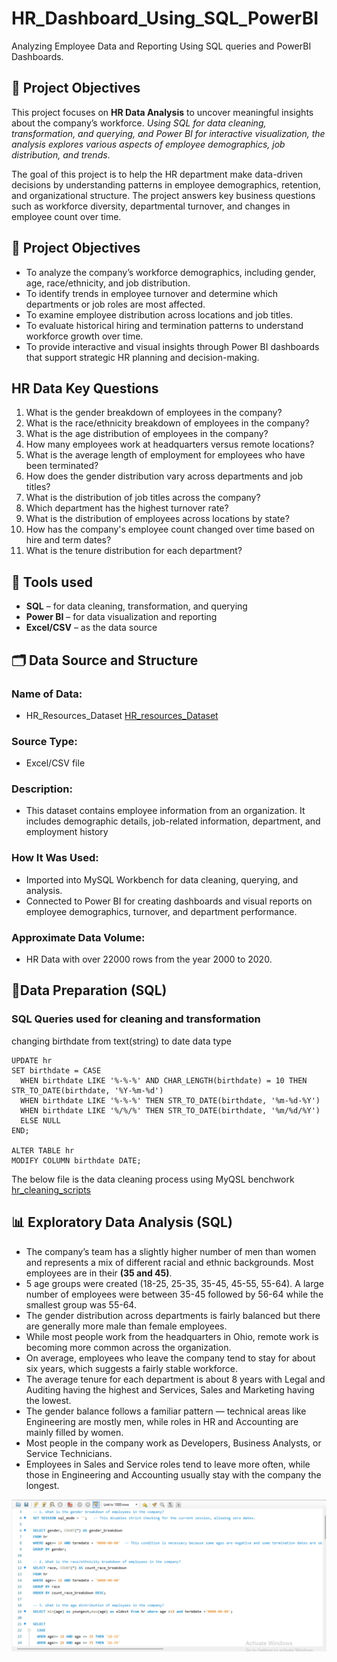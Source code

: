 # HR_Dashboard_Using_SQL_PowerBI
Analyzing Employee Data and Reporting Using SQL queries and PowerBI Dashboards.

## 🧭 Project Objectives
This project focuses on **HR Data Analysis** to uncover meaningful insights about the company’s workforce. *Using SQL for data cleaning, transformation, and querying, and Power BI for interactive visualization, the analysis explores various aspects of employee demographics, job distribution, and trends*.

The goal of this project is to help the HR department make data-driven decisions by understanding patterns in employee demographics, retention, and organizational structure.
The project answers key business questions such as workforce diversity, departmental turnover, and changes in employee count over time.

## 🎯 Project Objectives
- To analyze the company’s workforce demographics, including gender, age, race/ethnicity, and job distribution.
- To identify trends in employee turnover and determine which departments or job roles are most affected.
- To examine employee distribution across locations and job titles.
- To evaluate historical hiring and termination patterns to understand workforce growth over time.
- To provide interactive and visual insights through Power BI dashboards that support strategic HR planning and decision-making.

## HR Data Key Questions
1.  What is the gender breakdown of employees in the company?
2.  What is the race/ethnicity breakdown of employees in the company?
3.  What is the age distribution of employees in the company?
4.  How many employees work at headquarters versus remote locations?
5.  What is the average length of employment for employees who have been terminated?
6.  How does the gender distribution vary across departments and job titles?
7.  What is the distribution of job titles across the company?
8.  Which department has the highest turnover rate?
9.  What is the distribution of employees across locations by state?
10.  How has the company's employee count changed over time based on hire and term dates?
11.  What is the tenure distribution for each department?

## 🧰 Tools used
- **SQL** – for data cleaning, transformation, and querying
- **Power BI** – for data visualization and reporting
- **Excel/CSV** – as the data source

## 🗂️ Data Source and Structure
### **Name of Data:** 
- HR_Resources_Dataset  [HR_resources_Dataset](https://github.com/OsundeWatson/HR_Dashboard_Using_SQL_PowerBI/blob/7cf731e6ef8761385c017cd1f2be93045fe4c9b9/Human_Resources_Dataset.csv)
### **Source Type:** 
- Excel/CSV file
### **Description:** 
- This dataset contains employee information from an organization. It includes demographic details, job-related information, department, and employment history
### **How It Was Used:** 
- Imported into MySQL Workbench for data cleaning, querying, and analysis.
- Connected to Power BI for creating dashboards and visual reports on employee demographics, turnover, and department performance.

### **Approximate Data Volume:**
- HR Data with over 22000 rows from the year 2000 to 2020.

## 🧹Data Preparation (SQL)
  ### SQL Queries used for cleaning and transformation
changing birthdate from text(string) to date data type
```
UPDATE hr
SET birthdate = CASE
  WHEN birthdate LIKE '%-%-%' AND CHAR_LENGTH(birthdate) = 10 THEN STR_TO_DATE(birthdate, '%Y-%m-%d')
  WHEN birthdate LIKE '%-%-%' THEN STR_TO_DATE(birthdate, '%m-%d-%Y')
  WHEN birthdate LIKE '%/%/%' THEN STR_TO_DATE(birthdate, '%m/%d/%Y')
  ELSE NULL
END;

ALTER TABLE hr
MODIFY COLUMN birthdate DATE;
```
The below file is the data cleaning process using MyQSL benchwork
[hr_cleaning_scripts](https://github.com/OsundeWatson/HR_Dashboard_Using_SQL_PowerBI/blob/562ace07395fb8a63e07009ba2f2e5f97d23cc2f/hr_cleaning_data_scripts.sql)

## 📊 Exploratory Data Analysis (SQL)
- The company’s team has a slightly higher number of men than women and represents a mix of different racial and ethnic backgrounds. Most employees are in their **(35 and 45)**.
- 5 age groups were created (18-25, 25-35, 35-45, 45-55, 55-64). A large number of employees were between 35-45 followed by 56-64 while the smallest group was 55-64.
- The gender distribution across departments is fairly balanced but there are generally more male than female employees.
- While most people work from the headquarters in Ohio, remote work is becoming more common across the organization.
- On average, employees who leave the company tend to stay for about six years, which suggests a fairly stable workforce.
- The average tenure for each department is about 8 years with Legal and Auditing having the highest and Services, Sales and Marketing having the lowest.
- The gender balance follows a familiar pattern — technical areas like Engineering are mostly men, while roles in HR and Accounting are mainly filled by women.
- Most people in the company work as Developers, Business Analysts, or Service Technicians.
- Employees in Sales and Service roles tend to leave more often, while those in Engineering and Accounting usually stay with the company the longest.

![sql_scripts to answer 1 to 3](/images/answers_1_to_3.png)




  










